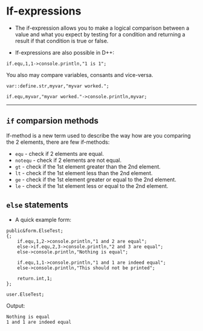 # If-expressions
- The if-expression allows you to make a logical comparison between a value and what you expect by testing for a condition and returning a result if that condition is true or false.

- If-expressions are also possible in D++:

```pawn
if.equ,1,1->console.println,"1 is 1";
```

You also may compare variables, consants and vice-versa.

```pawn
var::define.str,myvar,"myvar worked.";

if.equ,myvar,"myvar worked."->console.println,myvar;
```

---------------------------------------------------------------------------------------------------------

## `if` comparsion methods

If-method is a new term used to describe the way how are you comparing the 2 elements, there are few if-methods:

- `equ` - check if 2 elements are equal.
- `notequ` - check if 2 elements are not equal.
- `gt` - check if the 1st element greater than the 2nd element.
- `lt` - check if the 1st element less than the 2nd element.
- `ge` - check if the 1st element greater or equal to the 2nd element.
- `le` - check if the 1st element less or equal to the 2nd element.

## `else` statements

- A quick example form:

```pawn
public&form.ElseTest;
{;
	if.equ,1,2->console.println,"1 and 2 are equal";
	else->if.equ,2,3->console.println,"2 and 3 are equal";
	else->console.println,"Nothing is equal";

	if.equ,1,1->console.println,"1 and 1 are indeed equal";
	else->console.println,"This should not be printed";
	
	return.int,1;
};

user.ElseTest;
```

Output:

```
Nothing is equal
1 and 1 are indeed equal
```